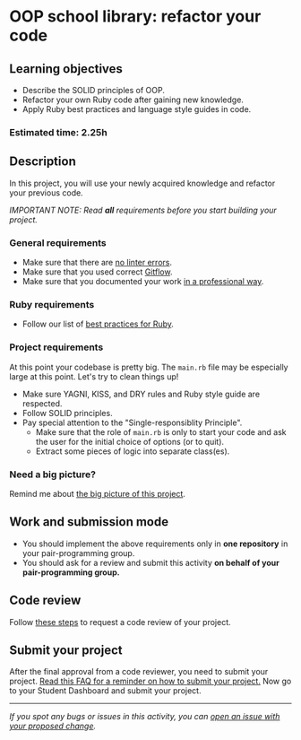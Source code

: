 # OOP school library: refactor your code

## Learning objectives
- Describe the SOLID principles of OOP.
- Refactor your own Ruby code after gaining new knowledge.
- Apply Ruby best practices and language style guides in code.

### Estimated time: 2.25h

## Description
In this project, you will use your newly acquired knowledge and refactor your previous code.

*IMPORTANT NOTE: Read **all** requirements before you start building your project.*

### General requirements

- Make sure that there are [no linter errors](https://github.com/microverseinc/linters-config).
- Make sure that you used correct [Gitflow](https://github.com/microverseinc/curriculum-transversal-skills/blob/main/git-github/articles/gitflow.md).
- Make sure that you documented your work [in a professional way](https://github.com/microverseinc/curriculum-transversal-skills/blob/main/documentation/articles/professional_repo_rules.md).

### Ruby requirements
- Follow our list of [best practices for Ruby](https://github.com/microverseinc/curriculum-ruby/blob/main/articles/ruby_best_practices.md).

### Project requirements

At this point your codebase is pretty big. The `main.rb` file may be especially large at this point. Let's try to clean things up!

- Make sure YAGNI, KISS, and DRY rules and Ruby style guide are respected.
- Follow SOLID principles.
- Pay special attention to the "Single-responsiblity Principle".
    - Make sure that the role of `main.rb` is only to start your code and ask the user for the initial choice of options (or to quit).
    - Extract some pieces of logic into separate class(es).


### Need a big picture?

Remind me about [the big picture of this project](./sneak_peek.md).

## Work and submission mode

- You should implement the above requirements only in **one repository** in your pair-programming group.
- You should ask for a review and submit this activity **on behalf of your pair-programming group.**

## Code review

Follow [these steps](https://github.com/microverseinc/curriculum-transversal-skills/blob/main/code-review/articles/how_to_ask_for_a_code_review.md) to request a code review of your project.

## Submit your project

After the final approval from a code reviewer, you need to submit your project.
[Read this FAQ for a reminder on how to submit your project.](https://microverse.zendesk.com/hc/en-us/articles/360061344234)
Now go to your Student Dashboard and submit your project.

------

_If you spot any bugs or issues in this activity, you can [open an issue with your proposed change](https://github.com/microverseinc/curriculum-transversal-skills/blob/main/git-github/articles/open_issue.md)._
